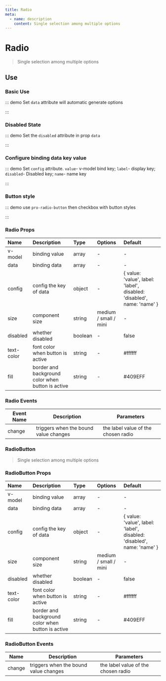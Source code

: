 ```yaml
---
title: Radio
meta:
  - name: description
    content: Single selection among multiple options
---
```


# Radio

> Single selection among multiple options

## Use

### Basic Use

::: demo Set `data` attribute will automatic generate options

<template>
  <pro-radio
    v-model="radio"
    :data="data"
  />
</template>

<script>
import { ref } from 'vue'

export default {
  setup() {
    const radio = ref('')
    const data = ref([
      { value: 'Go', label: 'go' },
      { value: 'JavaScript', label: 'javascript' },
      { value: 'Python', label: 'python' },
      { value: 'Dart', label: 'dart' },
      { value: 'V', label: 'v' },
    ])

    return {
      radio,
      data,
    }
  }
}
</script>

:::

### Disabled State

::: demo Set the `disabled` attribute in prop `data`

<template>
  <pro-radio
    v-model="radio1"
    :data="list"
  />
</template>

<script>
import { ref } from 'vue'

export default {
  setup() {
    const radio1 = ref('')
    const list = ref([
      { value: 'Go', label: 'go', disabled: true },
      { value: 'JavaScript', label: 'javascript' },
      { value: 'Python', label: 'python' },
      { value: 'Dart', label: 'dart' },
      { value: 'V', label: 'v' },
    ])

    return {
      radio1,
      list,
    }
  }
}
</script>

:::

### Configure binding data key value

::: demo Set `config` attribute. `value`- v-model bind key; `label`- display key; `disabled`- Disabled key; `name`- name key

<template>
  <pro-radio
    v-model="radio2"
    :data="data"
    :config="config"
  />
</template>

<script>
import { ref } from 'vue'

export default {
  setup() {
    const radio2 = ref('')
    const config = ref({ value: 'label', label: 'value' })
    const data = ref([
      { value: 'Go', label: 'go' },
      { value: 'JavaScript', label: 'javascript' },
      { value: 'Python', label: 'python' },
      { value: 'Dart', label: 'dart' },
      { value: 'V', label: 'v' },
    ])

    return {
      radio2,
      config,
      data,
    }
  }
}
</script>

:::

### Button style

::: demo use `pro-radio-button` then checkbox with button styles

<template>
  <pro-radio-button
    v-model="radiobutton"
    :data="data"
  />
</template>

<script>
import { ref } from 'vue'

export default {
  setup() {
    const radiobutton = ref('')
    const data = ref([
      { value: 'Go', label: 'go' },
      { value: 'JavaScript', label: 'javascript' },
      { value: 'Python', label: 'python' },
      { value: 'Dart', label: 'dart' },
      { value: 'V', label: 'v' },
    ])

    return {
      radiobutton,
      data,
    }
  }
}
</script>

:::

### Radio Props

| Name       | Description                                       | Type    | Options               | Default                                                                |
| :--------- | :------------------------------------------------ | :------ | :-------------------- | :--------------------------------------------------------------------- |
| v-model    | binding value                                     | array   | -                     | -                                                                      |
| data       | binding data                                      | array   | -                     | -                                                                      |
| config     | config the key of data                            | object  | -                     | { value: 'value', label: 'label', disabled: 'disabled', name: 'name' } |
| size       | component size                                    | string  | medium / small / mini | -                                                                      |
| disabled   | whether disabled                                  | boolean | -                     | false                                                                  |
| text-color | font color when button is active                  | string  | -                     | #ffffff                                                                |
| fill       | border and background color when button is active | string  | -                     | #409EFF                                                                |

### Radio Events

| Event Name | Description                           | Parameters                          |
| ---------- | ------------------------------------- | ----------------------------------- |
| change     | triggers when the bound value changes | the label value of the chosen radio |

### RadioButton

> Single selection among multiple options

### RadioButton Props

| Name       | Description                                       | Type    | Options               | Default                                                                |
| :--------- | :------------------------------------------------ | :------ | :-------------------- | :--------------------------------------------------------------------- |
| v-model    | binding value                                     | array   | -                     | -                                                                      |
| data       | binding data                                      | array   | -                     | -                                                                      |
| config     | config the key of data                            | object  | -                     | { value: 'value', label: 'label', disabled: 'disabled', name: 'name' } |
| size       | component size                                    | string  | medium / small / mini | -                                                                      |
| disabled   | whether disabled                                  | boolean | -                     | false                                                                  |
| text-color | font color when button is active                  | string  | -                     | #ffffff                                                                |
| fill       | border and background color when button is active | string  | -                     | #409EFF                                                                |

### RadioButton Events

| Name   | Description                           | Parameters                          |
| ------ | ------------------------------------- | ----------------------------------- |
| change | triggers when the bound value changes | the label value of the chosen radio |
